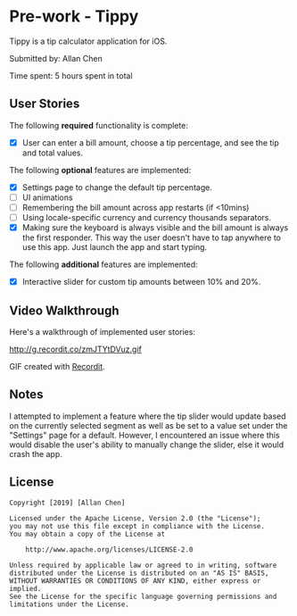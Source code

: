 # Pre-work - Tippy

Tippy is a tip calculator application for iOS.

Submitted by: Allan Chen

Time spent: 5 hours spent in total

## User Stories

The following **required** functionality is complete:

* [x] User can enter a bill amount, choose a tip percentage, and see the tip and total values.

The following **optional** features are implemented:
* [x] Settings page to change the default tip percentage.
* [ ] UI animations
* [ ] Remembering the bill amount across app restarts (if <10mins)
* [ ] Using locale-specific currency and currency thousands separators.
* [x] Making sure the keyboard is always visible and the bill amount is always the first responder. This way the user doesn't have to tap anywhere to use this app. Just launch the app and start typing.

The following **additional** features are implemented:

- [x] Interactive slider for custom tip amounts between 10% and 20%.

## Video Walkthrough 

Here's a walkthrough of implemented user stories:

http://g.recordit.co/zmJTYtDVuz.gif

GIF created with [Recordit](https://recordit.co).

## Notes

I attempted to implement a feature where the tip slider would update based on the currently selected segment as well as be set to a value set under the "Settings" page for a default. However, I encountered an issue where this would disable the user's ability to manually change the slider, else it would crash the app.

## License

    Copyright [2019] [Allan Chen]

    Licensed under the Apache License, Version 2.0 (the "License");
    you may not use this file except in compliance with the License.
    You may obtain a copy of the License at

        http://www.apache.org/licenses/LICENSE-2.0

    Unless required by applicable law or agreed to in writing, software
    distributed under the License is distributed on an "AS IS" BASIS,
    WITHOUT WARRANTIES OR CONDITIONS OF ANY KIND, either express or implied.
    See the License for the specific language governing permissions and
    limitations under the License.
